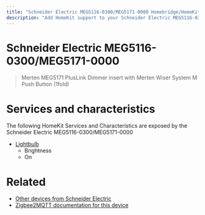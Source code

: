 ```yaml
---
title: "Schneider Electric MEG5116-0300/MEG5171-0000 Homebridge/HomeKit integration"
description: "Add HomeKit support to your Schneider Electric MEG5116-0300/MEG5171-0000, using Homebridge, Zigbee2MQTT and homebridge-z2m."
---
```

<!---
This file has been GENERATED using src/docgen/docgen.ts
DO NOT EDIT THIS FILE MANUALLY!
-->
# Schneider Electric MEG5116-0300/MEG5171-0000
> Merten MEG5171 PlusLink Dimmer insert with Merten Wiser System M Push Button (1fold)


# Services and characteristics
The following HomeKit Services and Characteristics are exposed by
the Schneider Electric MEG5116-0300/MEG5171-0000

* [Lightbulb](../../light.md)
  * Brightness
  * On


# Related
* [Other devices from Schneider Electric](../index.md#schneider_electric)
* [Zigbee2MQTT documentation for this device](https://www.zigbee2mqtt.io/devices/MEG5116-0300_MEG5171-0000.html)